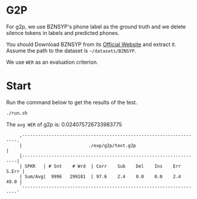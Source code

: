 # G2P
For g2p, we use BZNSYP's phone label as the ground truth and we delete silence tokens in labels and predicted phones.

You should Download BZNSYP from its [Official Website](https://test.data-baker.com/data/index/source) and extract it. Assume the path to the dataset is `~/datasets/BZNSYP`.

We use `WER` as an evaluation criterion.

# Start
Run the command below to get the results of the test.

```bash
./run.sh
```

The `avg WER` of g2p is: 0.024075726733983775

```text
     ,--------------------------------------------------------------------.
     |                         ./exp/g2p/text.g2p                         |
     |--------------------------------------------------------------------|
     | SPKR   | # Snt    # Wrd  | Corr    Sub    Del    Ins    Err  S.Err |
     | Sum/Avg|  9996   299181  | 97.6    2.4    0.0    0.0    2.4   49.0 |
     `--------------------------------------------------------------------'
```
